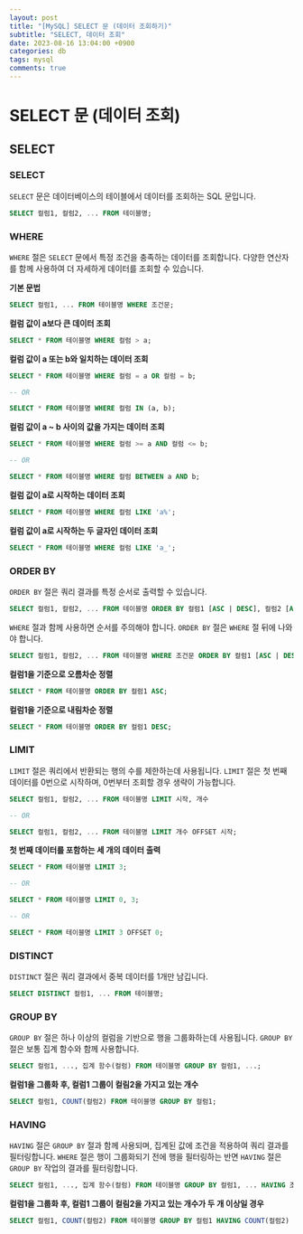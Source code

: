 ```yaml
---
layout: post
title: "[MySQL] SELECT 문 (데이터 조회하기)"
subtitle: "SELECT, 데이터 조회"
date: 2023-08-16 13:04:00 +0900
categories: db
tags: mysql
comments: true
---
```


# SELECT 문 (데이터 조회)

## SELECT

### SELECT

`SELECT` 문은 데이터베이스의 테이블에서 데이터를 조회하는 SQL 문입니다.

```sql
SELECT 컬럼1, 컬럼2, ... FROM 테이블명;
```

### WHERE

`WHERE` 절은 `SELECT` 문에서 특정 조건을 충족하는 데이터를 조회합니다. 다양한 연산자를 함께 사용하여 더 자세하게 데이터를 조회할 수 있습니다.

**기본 문법**

```sql
SELECT 컬럼1, ... FROM 테이블명 WHERE 조건문;
```

**컬럼 값이 a보다 큰 데이터 조회**

```sql
SELECT * FROM 테이블명 WHERE 컬럼 > a;
```

**컬럼 값이 a 또는 b와 일치하는 데이터 조회**

```sql
SELECT * FROM 테이블명 WHERE 컬럼 = a OR 컬럼 = b;

-- OR

SELECT * FROM 테이블명 WHERE 컬럼 IN (a, b);
```

**컬럼 값이 a ~ b 사이의 값을 가지는 데이터 조회**

```sql
SELECT * FROM 테이블명 WHERE 컬럼 >= a AND 컬럼 <= b;

-- OR

SELECT * FROM 테이블명 WHERE 컬럼 BETWEEN a AND b;
```

**컬럼 값이 a로 시작하는 데이터 조회**

```sql
SELECT * FROM 테이블명 WHERE 컬럼 LIKE 'a%';
```

**컬럼 값이 a로 시작하는 두 글자인 데이터 조회**

```sql
SELECT * FROM 테이블명 WHERE 컬럼 LIKE 'a_';
```

### ORDER BY

`ORDER BY` 절은 쿼리 결과를 특정 순서로 출력할 수 있습니다.

```sql
SELECT 컬럼1, 컬럼2, ... FROM 테이블명 ORDER BY 컬럼1 [ASC | DESC], 컬럼2 [ASC | DESC], ...;
```

`WHERE` 절과 함께 사용하면 순서를 주의해야 합니다. `ORDER BY` 절은 `WHERE` 절 뒤에 나와야 합니다.

```sql
SELECT 컬럼1, 컬럼2, ... FROM 테이블명 WHERE 조건문 ORDER BY 컬럼1 [ASC | DESC], ...;
```

**컬럼1을 기준으로 오름차순 정렬**

```sql
SELECT * FROM 테이블명 ORDER BY 컬럼1 ASC;
```

**컬럼1을 기준으로 내림차순 정렬**

```sql
SELECT * FROM 테이블명 ORDER BY 컬럼1 DESC;
```

### LIMIT

`LIMIT` 절은 쿼리에서 반환되는 행의 수를 제한하는데 사용됩니다. `LIMIT` 절은 첫 번째 데이터를 0번으로 시작하며, 0번부터 조회할 경우 생략이 가능합니다.

```sql
SELECT 컬럼1, 컬럼2, ... FROM 테이블명 LIMIT 시작, 개수

-- OR

SELECT 컬럼1, 컬럼2, ... FROM 테이블명 LIMIT 개수 OFFSET 시작;
```

**첫 번째 데이터를 포함하는 세 개의 데이터 출력**

```sql
SELECT * FROM 테이블명 LIMIT 3;

-- OR

SELECT * FROM 테이블명 LIMIT 0, 3;

-- OR

SELECT * FROM 테이블명 LIMIT 3 OFFSET 0;
```

### DISTINCT

`DISTINCT` 절은 쿼리 결과에서 중복 데이터를 1개만 남깁니다.

```sql
SELECT DISTINCT 컬럼1, ... FROM 테이블명;
```

### GROUP BY

`GROUP BY` 절은 하나 이상의 컬럼을 기반으로 행을 그룹화하는데 사용됩니다. `GROUP BY` 절은 보통 집계 함수와 함께 사용합니다.

```sql
SELECT 컬럼1, ..., 집계 함수(컬럼) FROM 테이블명 GROUP BY 컬럼1, ...;
```

**컬럼1을 그룹화 후, 컬럼1 그룹이 컬림2을 가지고 있는 개수**

```sql
SELECT 컬럼1, COUNT(컬럼2) FROM 테이블명 GROUP BY 컬럼1;
```

### HAVING

`HAVING` 절은 `GROUP BY` 절과 함께 사용되며, 집계된 값에 조건을 적용하여 쿼리 결과를 필터링합니다. `WHERE` 절은 행이 그룹화되기 전에 행을 필터링하는 반면 `HAVING` 절은 `GROUP BY` 작업의 결과를 필터링합니다.

```sql
SELECT 컬럼1, ..., 집계 함수(컬럼) FROM 테이블명 GROUP BY 컬럼1, ... HAVING 조건문;
```

**컬럼1을 그룹화 후, 컬럼1 그룹이 컬림2을 가지고 있는 개수가 두 개 이상일 경우**

```sql
SELECT 컬럼1, COUNT(컬럼2) FROM 테이블명 GROUP BY 컬럼1 HAVING COUNT(컬럼2) >= 2;
```
